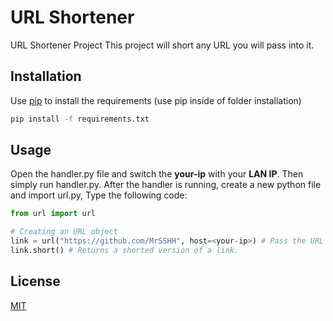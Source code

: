 # URL Shortener
URL Shortener Project
This project will short any URL you will pass into it.

## Installation
Use [pip](https://pip.pypa.io/en/stable/) to install the requirements (use pip inside of folder installation)

```bash
pip install -f requirements.txt
```


## Usage
Open the handler.py file and switch the **your-ip** with your **LAN IP**.
Then simply run handler.py.
After the handler is running, create a new python file and import url.py,
Type the following code:
```python
from url import url

# Creating an URL object
link = url("https://github.com/MrSSHH", host=<your-ip>) # Pass the URL
link.short() # Returns a shorted version of a link.
```



## License
[MIT](https://choosealicense.com/licenses/mit/)
